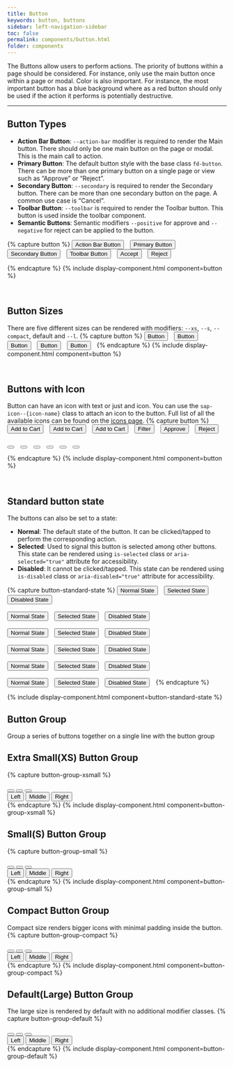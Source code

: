 ```yaml
---
title: Button
keywords: button, buttons
sidebar: left-navigation-sidebar
toc: false
permalink: components/button.html
folder: components
---
```


The Buttons allow users to perform actions. The priority of buttons within a page should be considered. For instance, only use the main button once within a page or modal.
Color is also important. For instance, the most important button has a blue background where as a red button should only be used if the action it performs is potentially destructive.

<hr>

## Button Types
- **Action Bar Button**: `--action-bar` modifier is required to render the Main button. There should only be one main button on the page or modal. This is the main call to action.
- **Primary Button**: The default button style with the base class `fd-button`. There can be more than one primary button on a single page or view such as “Approve” or “Reject”.
- **Secondary Button**: `--secondary` is required to render the Secondary button. There can be more than one secondary button on the page. A common use case is “Cancel”.
- **Toolbar Button**: `--toolbar` is required to render the Toolbar button. This button is used inside the toolbar component.
- **Semantic Buttons**: Semantic modifiers `--positive` for approve and `--negative` for reject can be applied to the button.

{% capture button %}
<button class="fd-button--action-bar">Action Bar Button</button>
<button class="fd-button">Primary Button</button>
<button class="fd-button--secondary">Secondary Button</button>
<button class="fd-button--toolbar">Toolbar Button</button>
<button class="fd-button--positive">Accept</button>
<button class=" fd-button--negative">Reject</button>

{% endcapture %}
{% include display-component.html component=button %}

<br/>

## Button Sizes
There are five different sizes can be rendered with modifiers: `--xs`, `--s`, `--compact`, default and `--l`.
{% capture button %}
<button class=" fd-button fd-button--xs">Button</button>
<button class=" fd-button fd-button--s">Button</button>
<button class=" fd-button fd-button--compact">Button</button>
<button class=" fd-button">Button</button>
<button class=" fd-button fd-button--l">Button</button>
{% endcapture %}
{% include display-component.html component=button %}

<br>

## Buttons with Icon
Button can have an icon with text or just and icon. You can use the `sap-icon--{icon-name}` class to attach an icon to the button.
Full list of all the available icons can be found on the <a href="icon.html">icons page</a>.
{% capture button %}
<button class="fd-button--action-bar sap-icon--cart">Add to Cart</button>
<button class="fd-button sap-icon--cart">Add to Cart</button>
<button class="fd-button--secondary sap-icon--cart">Add to Cart</button>
<button class="fd-button--toolbar sap-icon--filter">Filter</button>
<button class="fd-button--action-bar fd-button--positive sap-icon--accept">Approve</button>
<button class="fd-button--action-bar fd-button--negative sap-icon--decline">Reject</button>
<br><br>
<button class="fd-button--action-bar sap-icon--cart"></button>
<button class="fd-button sap-icon--cart"></button>
<button class="fd-button--secondary sap-icon--cart"></button>
<button class="fd-button--toolbar sap-icon--filter"></button>
<button class="fd-button--action-bar fd-button--positive sap-icon--accept"></button>
<button class="fd-button--action-bar fd-button--negative sap-icon--decline"></button>

{% endcapture %}
{% include display-component.html component=button %}

<br>

## Standard button state
The buttons can also be set to a state:

* **Normal**: The default state of the button. It can be clicked/tapped to perform the corresponding action.
* **Selected**: Used to signal this button is selected among other buttons. This state can be rendered using `is-selected` class or `aria-selected="true"` attribute for accessibility.
* **Disabled**: It cannot be clicked/tapped.  This state can be rendered using `is-disabled` class or `aria-disabled="true"` attribute for accessibility.

{% capture button-standard-state %}
<button class="fd-button--action-bar">Normal State</button>
<button class="fd-button--action-bar is-selected" aria-selected="true">Selected State</button>
<button class="fd-button--action-bar is-disabled" aria-disabled="true">Disabled State</button>
<br><br>
<button class="fd-button">Normal State</button>
<button class="fd-button is-selected" aria-selected="true">Selected State</button>
<button class="fd-button is-disabled" aria-disabled="true">Disabled State</button>
<br><br>
<button class="fd-button--secondary">Normal State</button>
<button class="fd-button--secondary is-selected" aria-selected="true">Selected State</button>
<button class="fd-button--secondary is-disabled" aria-disabled="true">Disabled State</button>
<br><br>
<button class="fd-button--toolbar">Normal State</button>
<button class="fd-button--toolbar is-selected" aria-selected="true">Selected State</button>
<button class="fd-button--toolbar is-disabled" aria-disabled="true">Disabled State</button>
<br><br>
<button class="fd-button--positive">Normal State</button>
<button class="fd-button--positive is-selected" aria-selected="true">Selected State</button>
<button class="fd-button--positive is-disabled" aria-disabled="true">Disabled State</button>
<br><br>
<button class=" fd-button--negative">Normal State</button>
<button class=" fd-button--negative is-selected" aria-selected="true">Selected State</button>
<button class=" fd-button--negative is-disabled" aria-disabled="true">Disabled State</button>
{% endcapture %}

{% include display-component.html component=button-standard-state %}


## Button Group
Group a series of buttons together on a single line with the button group

## Extra Small(XS) Button Group
{% capture button-group-xsmall %}
<div class="fd-button-group" role="group" aria-label="Group label">
  <button class="fd-button--grouped fd-button--xs sap-icon--survey"></button>
  <button class="fd-button--grouped fd-button--xs sap-icon--pie-chart" aria-pressed="true"></button>
  <button class="fd-button--grouped fd-button--xs sap-icon--pool"></button>
</div>

<div class="fd-button-group" role="group" aria-label="Group label">
  <button class="fd-button--grouped fd-button--xs" aria-pressed="true">Left</button>
  <button class="fd-button--grouped fd-button--xs">Middle</button>
  <button class="fd-button--grouped fd-button--xs">Right</button>
</div>
{% endcapture %}
{% include display-component.html component=button-group-xsmall %}

<br>

## Small(S) Button Group
{% capture button-group-small %}
<div class="fd-button-group" role="group" aria-label="Group label">
  <button class="fd-button--grouped fd-button--s sap-icon--survey"></button>
  <button class="fd-button--grouped fd-button--s sap-icon--pie-chart" aria-pressed="true"></button>
  <button class="fd-button--grouped fd-button--s sap-icon--pool"></button>
</div>

<div class="fd-button-group" role="group" aria-label="Group label">
  <button class="fd-button--grouped fd-button--s" aria-pressed="true">Left</button>
  <button class="fd-button--grouped fd-button--s">Middle</button>
  <button class="fd-button--grouped fd-button--s">Right</button>
</div>
{% endcapture %}
{% include display-component.html component=button-group-small %}

<br>

## Compact Button Group
Compact size renders bigger icons with minimal padding inside the button.
{% capture button-group-compact %}
<div class="fd-button-group" role="group" aria-label="Group label">
  <button class="fd-button--grouped fd-button--compact sap-icon--survey"></button>
  <button class="fd-button--grouped fd-button--compact sap-icon--pie-chart" aria-pressed="true"></button>
  <button class="fd-button--grouped fd-button--compact sap-icon--pool"></button>
</div>

<div class="fd-button-group" role="group" aria-label="Group label">
  <button class="fd-button--grouped fd-button--compact" aria-pressed="true">Left</button>
  <button class="fd-button--grouped fd-button--compact">Middle</button>
  <button class="fd-button--grouped fd-button--compact">Right</button>
</div>
{% endcapture %}
{% include display-component.html component=button-group-compact %}

<br>

## Default(Large) Button Group
The large size is rendered by default with no additional modifier classes.
{% capture button-group-default %}
<div class="fd-button-group" role="group" aria-label="Group label">
  <button class="fd-button--grouped sap-icon--survey"></button>
  <button class="fd-button--grouped sap-icon--pie-chart" aria-pressed="true"></button>
  <button class="fd-button--grouped sap-icon--pool"></button>
</div>

<div class="fd-button-group" role="group" aria-label="Group label">
  <button class="fd-button--grouped" aria-pressed="true">Left</button>
  <button class="fd-button--grouped">Middle</button>
  <button class="fd-button--grouped">Right</button>
</div>
{% endcapture %}
{% include display-component.html component=button-group-default %}

<style media="screen">
.fd-button,
.fd-button-group,
[class*="fd-button--"]{
	margin-right: 10px;
}

[class*="fd-button--grouped"]{
	margin-right: 0px;
}


</style>
